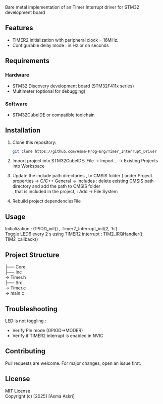 Bare metal implementation  of an Timer Interrupt driver for STM32 development board 
## Features
- TIMER2 initialization with peripheral clock = 16MHz.
- Configurable delay mode : in Hz or on seconds
## Requirements
### Hardware
- STM32 Discovery development board (STM32F411x series)
- Multimeter (optional for debugging)
### Software
- STM32CubeIDE or compatible toolchain
## Installation
1. Clone this repository:
   ```bash
   git clone https://github.com/Asma-Prog-Eng/Timer_Interrupt_Driver
   
2. Import project into STM32CubeIDE:
File → Import... → Existing Projects into Workspace

3. Update the include path directories ,  to CMSIS folder ( under Project properties -> C/C++ General -> Includes : delete existing CMSIS path directory and  add the path to CMSIS folder <br />,
   that is included in the project, : Add -> File System <br />

4. Rebuild project dependenciesFile 

## Usage
Initialization : GPIOD_init() , Timer2_Interrupt_init(2, 'h') <br />
Toggle LED6 every 2 s using TIMER2 interrupt : TIM2_IRQHandler(), TIM2_callback()

## Project Structure

├── Core<br />
├── Inc<br />  → Timer.h <br />
├── Src<br /> → Timer.c<br /> → main.c

## Troubleshooting

LED is not toggling : <br />
- Verify Pin mode (GPIOD->MODER) <br />
- Verify if TIMER2 interrupt is enabled in NVIC <br />

## Contributing
Pull requests are welcome. For major changes, open an issue first.

## License
MIT License <br />
Copyright (c) [2025] [Asma Askri]
